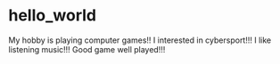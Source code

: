 # hello_world
My hobby is playing computer games!!
I interested in cybersport!!!
I like listening music!!!
Good game well played!!!

